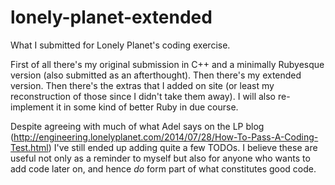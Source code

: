 lonely-planet-extended
======================

What I submitted for Lonely Planet's coding exercise.

First of all there's my original submission in C++ and a minimally Rubyesque version (also submitted as an afterthought). Then there's my extended version. Then there's the extras that I added on site (or least my reconstruction of those since I didn't take them away). I will also re-implement it in some kind of better Ruby in due course.

Despite agreeing with much of what Adel says on the LP blog (http://engineering.lonelyplanet.com/2014/07/28/How-To-Pass-A-Coding-Test.html) I've still ended up adding quite a few TODOs. I believe these are useful not only as a reminder to myself but also for anyone who wants to add code later on, and hence *do* form part of what constitutes good code.
